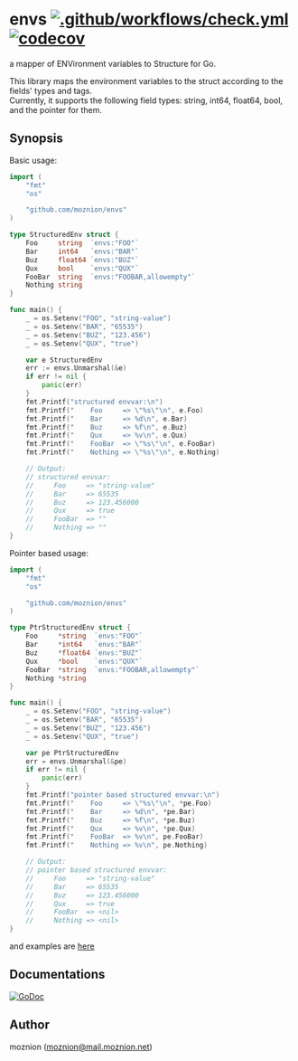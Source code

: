 # envs [![.github/workflows/check.yml](https://github.com/moznion/envs/actions/workflows/check.yml/badge.svg)](https://github.com/moznion/envs/actions/workflows/check.yml) [![codecov](https://codecov.io/gh/moznion/envs/branch/main/graph/badge.svg?token=81AO4XSLSH)](https://codecov.io/gh/moznion/envs)

a mapper of ENVironment variables to Structure for Go.

This library maps the environment variables to the struct according to the fields' types and tags.  
Currently, it supports the following field types: string, int64, float64, bool, and the pointer for them.

## Synopsis

Basic usage:

```go
import (
	"fmt"
	"os"

	"github.com/moznion/envs"
)

type StructuredEnv struct {
	Foo     string  `envs:"FOO"`
	Bar     int64   `envs:"BAR"`
	Buz     float64 `envs:"BUZ"`
	Qux     bool    `envs:"QUX"`
	FooBar  string  `envs:"FOOBAR,allowempty"`
	Nothing string
}

func main() {
	_ = os.Setenv("FOO", "string-value")
	_ = os.Setenv("BAR", "65535")
	_ = os.Setenv("BUZ", "123.456")
	_ = os.Setenv("QUX", "true")

	var e StructuredEnv
	err := envs.Unmarshal(&e)
	if err != nil {
		panic(err)
	}
	fmt.Printf("structured envvar:\n")
	fmt.Printf("    Foo     => \"%s\"\n", e.Foo)
	fmt.Printf("    Bar     => %d\n", e.Bar)
	fmt.Printf("    Buz     => %f\n", e.Buz)
	fmt.Printf("    Qux     => %v\n", e.Qux)
	fmt.Printf("    FooBar  => \"%s\"\n", e.FooBar)
	fmt.Printf("    Nothing => \"%s\"\n", e.Nothing)

	// Output:
	// structured envvar:
	//     Foo     => "string-value"
	//     Bar     => 65535
	//     Buz     => 123.456000
	//     Qux     => true
	//     FooBar  => ""
	//     Nothing => ""
}
```

Pointer based usage:

```go
import (
	"fmt"
	"os"

	"github.com/moznion/envs"
)

type PtrStructuredEnv struct {
	Foo     *string  `envs:"FOO"`
	Bar     *int64   `envs:"BAR"`
	Buz     *float64 `envs:"BUZ"`
	Qux     *bool    `envs:"QUX"`
	FooBar  *string  `envs:"FOOBAR,allowempty"`
	Nothing *string
}

func main() {
	_ = os.Setenv("FOO", "string-value")
	_ = os.Setenv("BAR", "65535")
	_ = os.Setenv("BUZ", "123.456")
	_ = os.Setenv("QUX", "true")

	var pe PtrStructuredEnv
	err = envs.Unmarshal(&pe)
	if err != nil {
		panic(err)
	}
	fmt.Printf("pointer based structured envvar:\n")
	fmt.Printf("    Foo     => \"%s\"\n", *pe.Foo)
	fmt.Printf("    Bar     => %d\n", *pe.Bar)
	fmt.Printf("    Buz     => %f\n", *pe.Buz)
	fmt.Printf("    Qux     => %v\n", *pe.Qux)
	fmt.Printf("    FooBar  => %v\n", pe.FooBar)
	fmt.Printf("    Nothing => %v\n", pe.Nothing)

	// Output:
	// pointer based structured envvar:
	//     Foo     => "string-value"
	//     Bar     => 65535
	//     Buz     => 123.456000
	//     Qux     => true
	//     FooBar  => <nil>
	//     Nothing => <nil>
}
```

and examples are [here](./example_test.go)

## Documentations

[![GoDoc](https://godoc.org/github.com/moznion/envs?status.svg)](https://godoc.org/github.com/moznion/envs)

## Author

moznion (<moznion@mail.moznion.net>)

